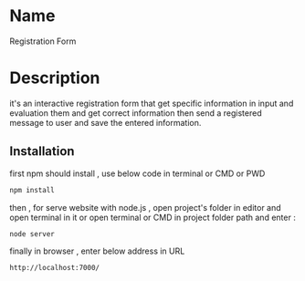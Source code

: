 # Name
Registration Form



# Description

it's an interactive registration form that get specific information in input and evaluation them and get correct information then send a registered message to user and save the entered information.

## Installation

first npm should install , use below code in terminal or CMD or PWD

```bash
npm install
```
then , for serve website with node.js , open project's folder in editor and open terminal in it  or open terminal or CMD in project folder path and enter :
```bash
node server 
```
finally in browser , enter below address in URL
 ```bash
http://localhost:7000/
```

